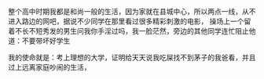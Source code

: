 整个高中时期我都是和尚一般的生活，因为家就在县城中心，所以两点一线，从不进入路边的网吧，据说不少同学在那里看过很多精彩刺激的电影，
操场上一个留着不长不短秀发的男生问我你手淫过吗，我一脸茫然，旁边的其他同学连忙阻止他道：不要带坏好学生

我的使命就是：考上理想的大学，证明给天天说我吃屎找不到茅子的我爸看，并且过上远离家庭吵闹的生活，